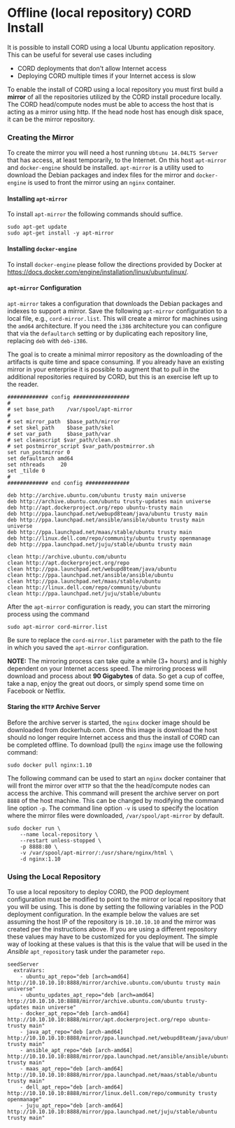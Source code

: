 # Offline (local repository) CORD Install
It is possible to install CORD using a local Ubuntu application
repository. This can be useful for several use cases including

- CORD deployments that don't allow Internet access
- Deploying CORD multiple times if your Internet access is slow

To enable the install of CORD using a local repository you must first build
a **mirror** of all the repositories utilized by the CORD install procedure
locally. The CORD head/compute nodes must be able to access the host that is
acting as a mirror using http. If the head node host has enough disk space, it
can be the mirror repository.

### Creating the Mirror
To create the mirror you will need a host running `Ubtunu 14.04LTS Server`
that has access, at least temporarily, to the Internet. On this host
`apt-mirror` and `docker-engine` should be installed. `apt-mirror` is a
utility used to download the Debian packages and index files for the mirror and
`docker-engine` is used to front the mirror using an `nginx` container.

#### Installing `apt-mirror`
To install `apt-mirror` the following commands should suffice.

```
sudo apt-get update
sudo apt-get install -y apt-mirror
```

#### Installing `docker-engine`
To install `docker-engine` please follow the directions provided by Docker at
https://docs.docker.com/engine/installation/linux/ubuntulinux/.

#### `apt-mirror` Configuration
`apt-mirror` takes a configuration that downloads the Debian packages and
indexes to support a mirror. Save the following `apt-mirror` configuration to
a local file, e.g., `cord-mirror.list`. This will create a mirror for
machines using the `amd64` architecture. If you need the `i386` architecture
you can configure that via the `defaultarch` setting or by duplicating each
repository line, replacing `deb` with `deb-i386`.

The goal is to create a minimal mirror repository as the downloading of the
artifacts is quite time and space consuming. If you already have an existing
mirror in your enterprise it is possible to augment that to pull in the
additional repositories required by CORD, but this is an exercise left up to
the reader.

```
############# config ##################
#
# set base_path    /var/spool/apt-mirror
#
# set mirror_path  $base_path/mirror
# set skel_path    $base_path/skel
# set var_path     $base_path/var
# set cleanscript $var_path/clean.sh
# set postmirror_script $var_path/postmirror.sh
set run_postmirror 0
set defaultarch amd64
set nthreads     20
set _tilde 0
#
############# end config ##############

deb http://archive.ubuntu.com/ubuntu trusty main universe
deb http://archive.ubuntu.com/ubuntu trusty-updates main universe
deb http://apt.dockerproject.org/repo ubuntu-trusty main
deb http://ppa.launchpad.net/webupd8team/java/ubuntu trusty main
deb http://ppa.launchpad.net/ansible/ansible/ubuntu trusty main universe
deb http://ppa.launchpad.net/maas/stable/ubuntu trusty main
deb http://linux.dell.com/repo/community/ubuntu trusty openmanage
deb http://ppa.launchpad.net/juju/stable/ubuntu trusty main

clean http://archive.ubuntu.com/ubuntu
clean http://apt.dockerproject.org/repo
clean http://ppa.launchpad.net/webupd8team/java/ubuntu
clean http://ppa.launchpad.net/ansible/ansible/ubuntu
clean http://ppa.launchpad.net/maas/stable/ubuntu
clean http://linux.dell.com/repo/community/ubuntu
clean http://ppa.launchpad.net/juju/stable/ubuntu
```

After the `apt-mirror` configuration is ready, you can start the mirroring
process using the command

```
sudo apt-mirror cord-mirror.list
```

Be sure to replace the `cord-mirror.list` parameter with the path to the file
in which you saved the `apt-mirror` configuration.

**NOTE:** The mirroring process can take quite a while (3+ hours) and is
highly dependent on your Internet access speed. The mirroring process will
download and process about **90 Gigabytes** of data. So get a cup of coffee,
take a nap, enjoy the great out doors, or simply spend some time on
Facebook or Netflix.

#### Staring the `HTTP` Archive Server
Before the archive server is started, the `nginx` docker image should be
downloaded from dockerhub.com. Once this image is download the host should
no longer require Internet access and thus the install of CORD can be
completed offline. To download (pull) the `nginx` image use the following
command:

```
sudo docker pull nginx:1.10
```

The following command can be used to start an `nginx` docker container that
will front the mirror over `HTTP` so that the the head/compute nodes can
access the archive. This command will present the archive server on port `8888`
of the host machine. This can be changed by modifying the command line option
`-p`. The command line option `-v` is used to specify the location where
the mirror files were downloaded, `/var/spool/apt-mirror` by default.

```
sudo docker run \
    --name local-repository \
    --restart unless-stopped \
    -p 8888:80 \
    -v /var/spool/apt-mirror/:/usr/share/nginx/html \
    -d nginx:1.10
```

### Using the Local Repository
To use a local repository to deploy CORD, the POD deployment configuration must
be modified to point to the mirror or local repository that you will be using.
This is done by setting the following variables in the POD deployment
configuration. In the example below the values are set assuming the host IP
of the repository is `10.10.10.10` and the mirror was created per the
instructions above. If you are using a different repository these values may
have to be customized for you deployment. The simple way of looking at these
values is that this is the value that will be used in the *Ansible*
`apt_repository` task under the parameter `repo`.

```
seedServer
  extraVars:
    - ubuntu_apt_repo="deb [arch=amd64] http://10.10.10.10:8888/mirror/archive.ubuntu.com/ubuntu trusty main universe"
    - ubuntu_updates_apt_repo="deb [arch=amd64] http://10.10.10.10:8888/mirror/archive.ubuntu.com/ubuntu trusty-updates main universe"
    - docker_apt_repo="deb [arch-amd64] http://10.10.10.10:8888/mirror/apt.dockerproject.org/repo ubuntu-trusty main"
    - java_apt_repo="deb [arch-amd64] http://10.10.10.10:8888/mirror/ppa.launchpad.net/webupd8team/java/ubuntu trusty main"
    - ansible_apt_repo="deb [arch-amd64] http://10.10.10.10:8888/mirror/ppa.launchpad.net/ansible/ansible/ubuntu trusty main"
    - maas_apt_repo="deb [arch-amd64] http://10.10.10.10:8888/mirror/ppa.launchpad.net/maas/stable/ubuntu trusty main"
    - dell_apt_repo="deb [arch-amd64] http://10.10.10.10:8888/mirror/linux.dell.com/repo/community trusty openmanage"
    - juju_apt_repo="deb [arch-amd64] http://10.10.10.10:8888/mirror/ppa.launchpad.net/juju/stable/ubuntu trusty main"
```
